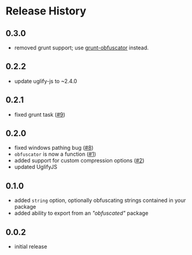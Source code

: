 
# Release History

## 0.3.0

- removed grunt support; use [grunt-obfuscator](https://github.com/stephenmathieson/grunt-obfuscator) instead.

## 0.2.2

- update uglify-js to ~2.4.0

## 0.2.1

- fixed grunt task ([#9](https://github.com/stephenmathieson/node-obfuscator/pull/9))

## 0.2.0

- fixed windows pathing bug ([#8](https://github.com/stephenmathieson/node-obfuscator/pull/8))
- `obfuscator` is now a function ([#1](https://github.com/stephenmathieson/node-obfuscator/issues/1))
- added support for custom compression options ([#2](https://github.com/stephenmathieson/node-obfuscator/issues/2))
- updated UglifyJS

## 0.1.0

- added `string` option, optionally obfuscating strings contained in your package
- added ability to export from an _"obfuscated"_ package

## 0.0.2

- initial release
